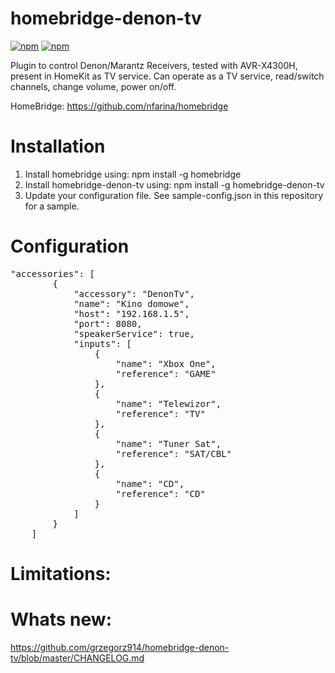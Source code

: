 # homebridge-denon-tv
[![npm](https://img.shields.io/npm/dt/homebridge-denon-tv.svg)](https://www.npmjs.com/package/homebridge-denon-tv) [![npm](https://img.shields.io/npm/v/homebridge-denon-tv.svg)](https://www.npmjs.com/package/homebridge-denon-tv)

Plugin to control Denon/Marantz Receivers, tested with AVR-X4300H, present in HomeKit as TV service.
Can operate as a TV service, read/switch channels, change volume, power on/off.

HomeBridge: https://github.com/nfarina/homebridge

# Installation

1. Install homebridge using: npm install -g homebridge
2. Install homebridge-denon-tv using: npm install -g homebridge-denon-tv
3. Update your configuration file. See sample-config.json in this repository for a sample. 

# Configuration

 <pre>
"accessories": [
        {
            "accessory": "DenonTv",
            "name": "Kino domowe",
            "host": "192.168.1.5",
            "port": 8080,
            "speakerService": true,
            "inputs": [
                {
                    "name": "Xbox One",
                    "reference": "GAME"
                },
                {
                    "name": "Telewizor",
                    "reference": "TV"
                },
                {
                    "name": "Tuner Sat",
                    "reference": "SAT/CBL"
                },
                {
                    "name": "CD",
                    "reference": "CD"
                }
            ]
        }
    ]
</pre>

# Limitations:

# Whats new:
https://github.com/grzegorz914/homebridge-denon-tv/blob/master/CHANGELOG.md
